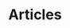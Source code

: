 ---
title: "Articles"
layout: articles
permalink: /articles
author_profile: true
category_name: article
---